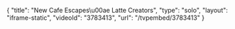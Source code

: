 {
    "title": "New Cafe Escapes\u00ae Latte Creators",
    "type": "solo",
    "layout": "iframe-static",
    "videoId": "3783413",
    "url": "\/tvpembed\/3783413"
}